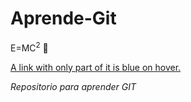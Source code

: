 
# Aprende-Git
E=MC<sup>2</sup> 
:older_man:

<a class="text-gray-dark no-underline" href="#url">
  A link with only part of it is <span class="link-hover-red">blue on hover</span>.
</a>



*Repositorio para aprender GIT*

